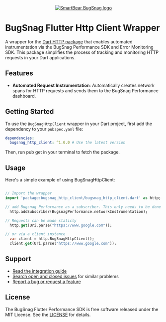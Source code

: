 <div align="center">
  <a href="https://www.bugsnag.com/platforms/flutter">
    <picture>
      <source media="(prefers-color-scheme: dark)" srcset="https://assets.smartbear.com/m/3dab7e6cf880aa2b/original/BugSnag-Repository-Header-Dark.svg">
      <img alt="SmartBear BugSnag logo" src="https://assets.smartbear.com/m/3945e02cdc983893/original/BugSnag-Repository-Header-Light.svg">
    </picture>
  </a>
</div>

# BugSnag Flutter Http Client Wrapper

A wrapper for the [Dart HTTP package](https://pub.dev/packages/http) that enables automated instrumentation via the BugSnag Performance SDK and Error Monitoring SDK. This package simplifies the process of tracking and monitoring HTTP requests in your Dart applications.

## Features

- **Automated Request Instrumentation**: Automatically creates network spans for HTTP requests and sends them to the BugSnag Performance dashboard.

## Getting Started

To use the `BugSnagHttpClient` wrapper in your Dart project, first add the dependency to your `pubspec.yaml` file:

```yaml
dependencies:
  bugsnag_http_client: ^1.0.0 # Use the latest version
```

Then, run pub get in your terminal to fetch the package.

## Usage
Here's a simple example of using BugSnagHttpClient:

```dart

// Import the wrapper
import 'package:bugsnag_http_client/bugsnag_http_client.dart' as http;

// add Bugsnag Performance as a subscriber. This only needs to be done once in your apps lifecycle.
  http.addSubscriber(BugsnagPerformance.networkInstrumentation);

// Requests can be made staticly 
  http.get(Uri.parse("https://www.google.com"));

// or via a client instance
  var client = http.BugSnagHttpClient();
  client.get(Uri.parse("https://www.google.com"));

```

## Support

* [Read the integration guide](https://docs.bugsnag.com/performance/flutter/)
* [Search open and closed issues](https://github.com/bugsnag/bugsnag-flutter-http-client/issues?utf8=✓&q=is%3Aissue) for similar problems
* [Report a bug or request a feature](https://github.com/bugsnag/bugsnag-flutter-http-client/issues/new)

## License

The BugSnag Flutter Performance SDK is free software released under the MIT License. See the [LICENSE](./LICENSE) for details.
